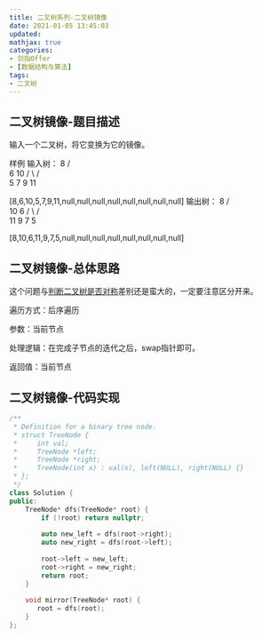 ```yaml
---
title: 二叉树系列-二叉树镜像
date: 2021-01-05 13:45:03
updated:
mathjax: true
categories:
- 剑指Offer
- [数据结构与算法]
tags: 
- 二叉树
---
```


## 二叉树镜像-题目描述

输入一个二叉树，将它变换为它的镜像。

样例
输入树：
      8
     / \
    6  10
   / \ / \
  5  7 9 11

 [8,6,10,5,7,9,11,null,null,null,null,null,null,null,null] 
输出树：
      8
     / \
    10  6
   / \ / \
  11 9 7  5

 [8,10,6,11,9,7,5,null,null,null,null,null,null,null,null]

<!-- more -->

## 二叉树镜像-总体思路

这个问题与[判断二叉树是否对称](isSymmetric.html)差别还是蛮大的，一定要注意区分开来。

遍历方式：后序遍历

参数：当前节点

处理逻辑：在完成子节点的迭代之后，swap指针即可。

返回值：当前节点

## 二叉树镜像-代码实现

```cpp
/**
 * Definition for a binary tree node.
 * struct TreeNode {
 *     int val;
 *     TreeNode *left;
 *     TreeNode *right;
 *     TreeNode(int x) : val(x), left(NULL), right(NULL) {}
 * };
 */
class Solution {
public:
    TreeNode* dfs(TreeNode* root) {
        if (!root) return nullptr;
        
        auto new_left = dfs(root->right);
        auto new_right = dfs(root->left);
        
        root->left = new_left;
        root->right = new_right;
        return root;
    }
    
    void mirror(TreeNode* root) {
       root = dfs(root);
    }
};
```
